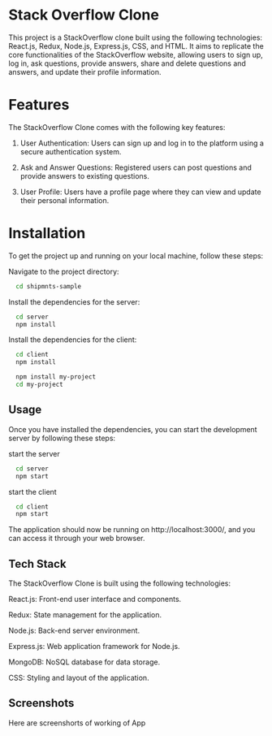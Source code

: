 
# Stack Overflow Clone

This project is a StackOverflow clone built using the following technologies: React.js, Redux, Node.js, Express.js, CSS, and HTML. It aims to replicate the core functionalities of the StackOverflow website, allowing users to sign up, log in, ask questions, provide answers, share and delete questions and answers, and update their profile information.

# Features

The StackOverflow Clone comes with the following key features:

1) User Authentication: Users can sign up and log in to the platform using a secure authentication system.

2) Ask and Answer Questions: Registered users can post questions and provide answers to existing questions.

3) User Profile: Users have a profile page where they can view and update their personal information.







# Installation

To get the project up and running on your local machine, follow these steps:

Navigate to the project directory:
```bash
  cd shipmnts-sample
```
Install the dependencies for the server:
```bash
  cd server
  npm install
```
Install the dependencies for the client:
```bash
  cd client
  npm install
```

```bash
  npm install my-project
  cd my-project
```
    
## Usage

Once you have installed the dependencies, you can start the development server by following these steps:

start the server
```bash
  cd server
  npm start
```
start the client
```bash
  cd client
  npm start
```
The application should now be running on http://localhost:3000/, and you can access it through your web browser.
## Tech Stack

The StackOverflow Clone is built using the following technologies:

React.js: Front-end user interface and components.

Redux: State management for the application.

Node.js: Back-end server environment.

Express.js: Web application framework for Node.js.

MongoDB: NoSQL database for data storage.

CSS: Styling and layout of the application.




## Screenshots

Here are screenshorts of working of App
